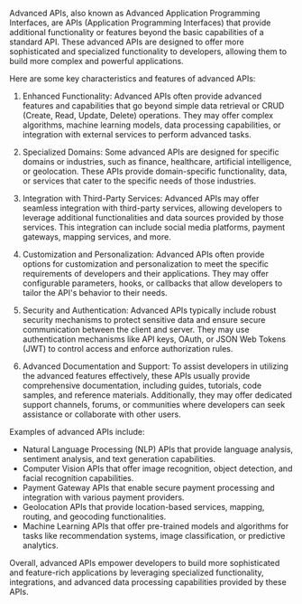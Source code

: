 Advanced APIs, also known as Advanced Application Programming Interfaces, are APIs (Application Programming Interfaces) that provide additional functionality or features beyond the basic capabilities of a standard API. These advanced APIs are designed to offer more sophisticated and specialized functionality to developers, allowing them to build more complex and powerful applications.

Here are some key characteristics and features of advanced APIs:

1. Enhanced Functionality: Advanced APIs often provide advanced features and capabilities that go beyond simple data retrieval or CRUD (Create, Read, Update, Delete) operations. They may offer complex algorithms, machine learning models, data processing capabilities, or integration with external services to perform advanced tasks.

2. Specialized Domains: Some advanced APIs are designed for specific domains or industries, such as finance, healthcare, artificial intelligence, or geolocation. These APIs provide domain-specific functionality, data, or services that cater to the specific needs of those industries.

3. Integration with Third-Party Services: Advanced APIs may offer seamless integration with third-party services, allowing developers to leverage additional functionalities and data sources provided by those services. This integration can include social media platforms, payment gateways, mapping services, and more.

4. Customization and Personalization: Advanced APIs often provide options for customization and personalization to meet the specific requirements of developers and their applications. They may offer configurable parameters, hooks, or callbacks that allow developers to tailor the API's behavior to their needs.

5. Security and Authentication: Advanced APIs typically include robust security mechanisms to protect sensitive data and ensure secure communication between the client and server. They may use authentication mechanisms like API keys, OAuth, or JSON Web Tokens (JWT) to control access and enforce authorization rules.

6. Advanced Documentation and Support: To assist developers in utilizing the advanced features effectively, these APIs usually provide comprehensive documentation, including guides, tutorials, code samples, and reference materials. Additionally, they may offer dedicated support channels, forums, or communities where developers can seek assistance or collaborate with other users.

Examples of advanced APIs include:

- Natural Language Processing (NLP) APIs that provide language analysis, sentiment analysis, and text generation capabilities.
- Computer Vision APIs that offer image recognition, object detection, and facial recognition capabilities.
- Payment Gateway APIs that enable secure payment processing and integration with various payment providers.
- Geolocation APIs that provide location-based services, mapping, routing, and geocoding functionalities.
- Machine Learning APIs that offer pre-trained models and algorithms for tasks like recommendation systems, image classification, or predictive analytics.

Overall, advanced APIs empower developers to build more sophisticated and feature-rich applications by leveraging specialized functionality, integrations, and advanced data processing capabilities provided by these APIs.
